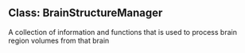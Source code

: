 
## Class: BrainStructureManager
  A collection of information and functions that is used to process brain region volumes from that brain
  
